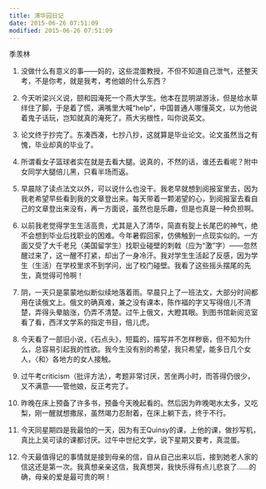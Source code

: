 ```yaml
---
title: 清华园日记
date: 2015-06-26 07:51:09
modified: 2015-06-26 07:51:09
---
```



季羡林

1. 没做什么有意义的事——妈的，这些混蛋教授，不但不知道自己泄气，还整天考，不是你考，就是我考，考他娘的什么东西？

2. 今天听梁兴义说，颐和园淹死一个燕大学生。他本在昆明湖游泳，但是给水草绊住了脚，于是着了慌，满嘴里大喊“help”，中国普通人哪懂英文，以为他说着鬼子话玩，岂知就真的淹死了。燕大劣根性，叫你说英文。

3. 论文终于抄完了。东凑西凑，七抄八抄，这就算是毕业论文。论文虽然当之有愧，毕业却真的毕业了。

4. 所谓看女子篮球者实在就是去看大腿。说真的，不然的话，谁还去看呢？附中女同学大腿倍儿黑，只看半场而返。

5. 早晨除了读点法文以外，可以说什么也没干。我老早就想到阅报室里去，因为我老希望早些看到我的文章登出来。每天带着一颗渴望的心，到阅报室去看自己的文章登出来没有，再一方面说，虽然也是乐趣，但是也真是一种负担啊。

6. 以前我老觉得学生生活高贵，尤其是入了清华，简直有腚上长尾巴的神气，绝不会想到毕业后找职业的困难。今年暑假回家，仿佛触到一点现实似的。一方面又受了大千老兄（美国留学生）找职业碰壁的刺戟（应为“激”字）——忽然醒过来了，这一醒不打紧，却出了一身冷汗。我对学生生活起了反感，因为学生（生活）在学校里求不到学问，出了校门碰壁。我看了这些摇头摆尾的先生，真觉得可怜啊！

7. 阴，一天只是蒙蒙地似断似续地落着雨。早晨只上了一班法文，大部分时间都用在读俄文上。俄文的确真难，兼之没有课本，陈作福的字又写得倍儿不清楚，弄得头晕脑涨，仍弄不清楚。过午上俄文，大瞪其眼。到图书馆新阅览室看了看，西洋文学系的指定书目，倍儿虎。

8. 今天看了一部旧小说，《石点头》，短篇的，描写并不怎样秽亵，但不知为什么，总容易引起我的性欲。我今生没有别的希望，我只希望，能多日几个女人，〈和〉各地方的女人接触。

9. 过午考criticism（批评方法），考题非常讨厌，苦坐两小时，而答得仍很少，又不满意——管他娘，反正考完了。

10. 昨晚在床上预备了许多书，预备今天晚起看的。然后因为昨晚喝水太多，又吃梨，刚一醒就想撒尿，虽然竭力忍耐着，在床上躺下去，终于不行。

11. 今天同星期四是我最怕的一天，因为有王Quinsy的课，上他的课，做抄写机，真比上吴可读的课都讨厌。过午中世纪文学，说下星期又要考，真混蛋。

12. 今天最值得记的事情就是接到母亲的信，自从自己出来以后，接到她老人家的信这还是第一次。我真想亲亲这信，我真想哭，我快乐得有点儿悲哀了……的确，母亲的爱是最可贵的啊！
